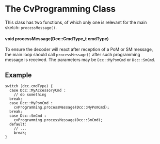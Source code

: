 # The CvProgramming Class #
This class has two functions, of which only one is relevant for the main sketch: `processMessage()`.

#### void processMessage(Dcc::CmdType_t cmdType) ####
To ensure the decoder will react after reception of a PoM or SM message, the main loop should call `processMessage()` after such programming message is received. The parameters may be `Dcc::MyPomCmd` or `Dcc::SmCmd`.

## Example ##
````
switch (dcc.cmdType) {
  case Dcc::MyAccessoryCmd :
    // do something
  break;      
  case Dcc::MyPomCmd :
    cvProgramming.processMessage(Dcc::MyPomCmd);
  break;
  case Dcc::SmCmd :
    cvProgramming.processMessage(Dcc::SmCmd);
  default:
    // ...
    break;
}
````
